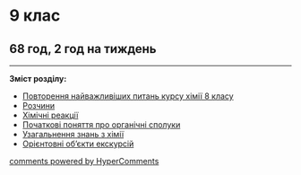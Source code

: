 <div id="hypercomments_widget" class="js-hypercomments-widget invisible"></div>

# 9 клас

## 68 год, 2 год на тиждень  

<hr>
<p><b>Зміст розділу:</b></p>
<ul type="disc">
<li><a href="https://chemestrymonu79.ed-era.com/3/povtorennya.html">Повторення найважливіших питань курсу хімії 8 класу</a></li>
<li><a href="https://chemestrymonu79.ed-era.com/3/rozhyny.html">Розчини</a></li>
<li><a href="https://chemestrymonu79.ed-era.com/3/khimichni_reakciyi.html">Хімічні реакції</a></li>
<li><a href="https://chemestrymonu79.ed-era.com/3/organichni_spoluki.html">Початкові поняття про органічні сполуки</a></li>
<li><a href="https://chemestrymonu79.ed-era.com/3/uzagalnennya.html">Узагальнення знань з хімії</a></li>
<li><a href="https://chemestrymonu79.ed-era.com/3/ekskursiyi.html">Орієнтовні об’єкти екскурсій</a></li>
</ul>

<div class="js-hypercomments-container">
<a href="http://hypercomments.com" class="hc-link" title="comments widget">comments powered by HyperComments</a>
</div>